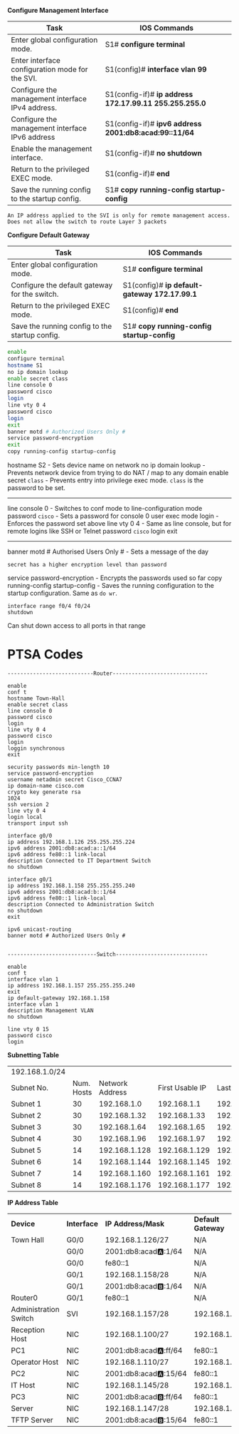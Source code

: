 **Configure Management Interface**

|**Task**|**IOS Commands**|
|---|---|
|Enter global configuration mode.|S1# **configure terminal**|
|Enter interface configuration mode for the SVI.|S1(config)# **interface vlan 99**|
|Configure the management interface IPv4 address.|S1(config-if)# **ip address 172.17.99.11 255.255.255.0**|
|Configure the management interface IPv6 address|S1(config-if)# **ipv6 address 2001:db8:acad:99::11/64**|
|Enable the management interface.|S1(config-if)# **no shutdown**|
|Return to the privileged EXEC mode.|S1(config-if)# **end**|
|Save the running config to the startup config.|S1# **copy running-config startup-config**|
`An IP address applied to the SVI is only for remote management access. Does not allow the switch to route Layer 3 packets`

**Configure Default Gateway**

|**Task**|**IOS Commands**|
|---|---|
|Enter global configuration mode.|S1# **configure terminal**|
|Configure the default gateway for the switch.|S1(config)# **ip default-gateway 172.17.99.1**|
|Return to the privileged EXEC mode.|S1(config)# **end**|
|Save the running config to the startup config.|S1# **copy running-config startup-config**|
```bash
enable
configure terminal
hostname S1
no ip domain lookup
enable secret class
line console 0
password cisco
login
line vty 0 4
password cisco
login
exit
banner motd # Authorized Users Only #
service password-encryption
exit
copy running-config startup-config
```

hostname S2 - Sets device name on network
no ip domain lookup - Prevents network device from trying to do NAT / map to any domain
enable secret `class` - Prevents entry into privilege exec mode. `class` is the password to be set.
- - -
line console 0 - Switches to conf mode to line-configuration mode
password `cisco` - Sets a password for console 0 user exec mode
login - Enforces the password set above
line vty 0 4 - Same as line console, but for remote logins like SSH or Telnet
password `cisco`
login
exit
- - -
banner motd # Authorised Users Only # - Sets a message of the day
~~~
secret has a higher encryption level than password
~~~
service password-encryption - Encrypts the passwords used so far
copy running-config startup-config - Saves the running configuration to the startup configuration. Same as `do wr`.

```
interface range f0/4 f0/24
shutdown
```
Can shut down access to all ports in that range


# PTSA Codes
```Shell
---------------------------Router------------------------------

enable
conf t
hostname Town-Hall
enable secret class
line console 0
password cisco
login
line vty 0 4
password cisco
login
loggin synchronous
exit

security passwords min-length 10
service password-encryption
username netadmin secret Cisco_CCNA7
ip domain-name cisco.com
crypto key generate rsa
1024
ssh version 2
line vty 0 4
login local
transport input ssh

interface g0/0
ip address 192.168.1.126 255.255.255.224
ipv6 address 2001:db8:acad:a::1/64
ipv6 address fe80::1 link-local
description Connected to IT Department Switch
no shutdown

interface g0/1
ip address 192.168.1.158 255.255.255.240
ipv6 address 2001:db8:acad:b::1/64
ipv6 address fe80::1 link-local
description Connected to Administration Switch
no shutdown
exit

ipv6 unicast-routing
banner motd # Authorized Users Only #


----------------------------Switch-----------------------------

enable
conf t
interface vlan 1
ip address 192.168.1.157 255.255.255.240
exit
ip default-gateway 192.168.1.158
interface vlan 1
description Management VLAN
no shutdown

line vty 0 15
password cisco
login
```

**Subnetting Table**

|   |   |   |   |   |   |   |   |
|---|---|---|---|---|---|---|---|
|192.168.1.0/24|   |   |   |   |   |   |   |
|Subnet No.|Num. Hosts|Network Address|First Usable IP|Last Usable IP|Broadcast Address|Subnet Mask|Prefix Length|
|Subnet 1|30|192.168.1.0|192.168.1.1|192.168.1.30|192.168.1.31|255.255.255.224|/27|
|Subnet 2|30|192.168.1.32|192.168.1.33|192.168.1.62|192.168.1.63|255.255.255.224|/27|
|Subnet 3|30|192.168.1.64|192.168.1.65|192.168.1.94|192.168.1.95|255.255.255.224|/27|
|Subnet 4|30|192.168.1.96|192.168.1.97|192.168.1.126|192.168.1.127|255.255.255.224|/27|
|Subnet 5|14|192.168.1.128|192.168.1.129|192.168.1.142|192.168.1.143|255.255.255.240|/28|
|Subnet 6|14|192.168.1.144|192.168.1.145|192.168.1.158|192.168.1.159|255.255.255.240|/28|
|Subnet 7|14|192.168.1.160|192.168.1.161|192.168.1.174|192.168.1.175|255.255.255.240|/28|
|Subnet 8|14|192.168.1.176|192.168.1.177|192.168.1.190|192.168.1.191|255.255.255.240|/28|

**IP Address Table**

|   |   |   |   |
|---|---|---|---|
|**Device**|**Interface**|**IP Address/Mask**|**Default Gateway**|
|Town Hall|G0/0|192.168.1.126/27|N/A|
||G0/0|2001:db8:acad:a::1/64|N/A|
||G0/0|fe80::1|N/A|
||G0/1|192.168.1.158/28|N/A|
||G0/1|2001:db8:acad:b::1/64|N/A|
|Router0|G0/1|fe80::1|N/A|
|Administration Switch|SVI|192.168.1.157/28|192.168.1.158|
|Reception Host|NIC|192.168.1.100/27|192.168.1.126|
|PC1|NIC|2001:db8:acad:a::ff/64|fe80::1|
|Operator Host|NIC|192.168.1.110/27|192.168.1.126|
|PC2|NIC|2001:db8:acad:a::15/64|fe80::1|
|IT Host|NIC|192.168.1.145/28|192.168.1.158|
|PC3|NIC|2001:db8:acad:b::ff/64|fe80::1|
|Server|NIC|192.168.1.147/28|192.168.1.158|
|TFTP Server|NIC|2001:db8:acad:b::15/64|fe80::1|
